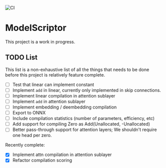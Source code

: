 ![CI](https://github.com/physicsrob/modelscriptor/actions/workflows/ci.yml/badge.svg)

# ModelScriptor

This project is a work in progress.


## TODO List
This list is a non-exhaustive list of all the things that needs to be done before this project is relatively feature complete.

- [ ] Test that linear can implement constant
- [ ] Implement `add` in linear, currently only implemented in skip connections.
- [ ] Implement linear compilation in attention sublayer
- [ ] Implement `add` in attention sublayer
- [ ] Implement embedding / deembedding compilation
- [ ] Export to ONNX
- [ ] Include compilation statistics (number of parameters, efficiency, etc)
- [ ] Add support for compiling Zero as Add(Unallocated, -Unallocated)
- [ ] Better pass-through support for attention layers; We shouldn't require one head per zero.

Recently complete:
- [x] Implement attn compilation in attention sublayer
- [x] Refactor compilation scoring
